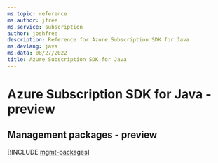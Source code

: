 ```yaml
---
ms.topic: reference
ms.author: jfree
ms.service: subscription
author: joshfree
description: Reference for Azure Subscription SDK for Java
ms.devlang: java
ms.data: 08/27/2022
title: Azure Subscription SDK for Java
---
```

# Azure Subscription SDK for Java - preview

## Management packages - preview
[!INCLUDE [mgmt-packages](subscription-mgmt-index.md)]